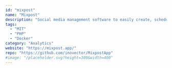 ```yaml
---
id: "mixpost"
name: "Mixpost"
description: "Social media management software to easily create, schedule, publish, and manage social media content in one place (alternative to Hootsuite, Buffer, and other social media tools)."
tags:
  - "MIT"
  - "PHP"
  - "Docker"
category: "Analytics"
website: "https://mixpost.app/"
repo: "https://github.com/inovector/MixpostApp"
#image: "/placeholder.svg?height=300&width=400"
---
```



